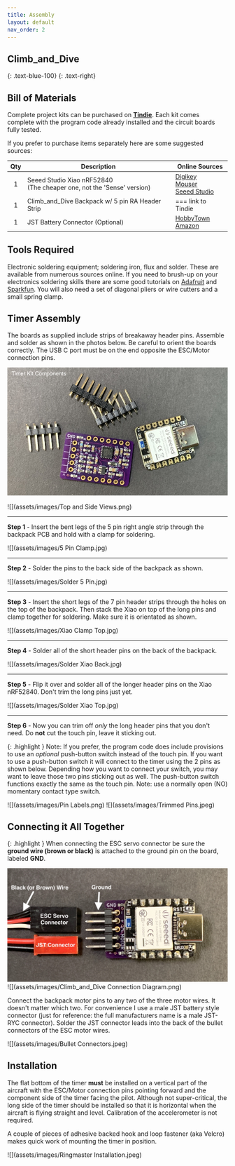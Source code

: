 ```yaml
---
title: Assembly
layout: default
nav_order: 2
---
```


## **Climb_and_Dive** ##
{: .text-blue-100}
{: .text-right}

## Bill of Materials ##

Complete project kits can be purchased on [**Tindie**][12].  Each kit comes complete with the program code already installed and  the circuit boards fully tested.

If you prefer to purchase items separately here are some suggested sources:

| Qty | Description | Online Sources |
| :---: | ----------- | ------------- |
| 1 | Seeed Studio Xiao nRF52840<br>(The cheaper one, not the 'Sense' version) | [Digikey][9]<br>[Mouser][10]<br>[Seeed Studio][11]  |
| 1 | Climb_and_Dive Backpack w/ 5 pin RA Header Strip| === link to Tindie |
| 1 | JST Battery Connector (Optional) | [HobbyTown][7]<br>[Amazon][8] |

## Tools Required ##

Electronic soldering equipment; soldering iron, flux and solder.  These are available from numerous sources online.  If you need to brush-up on your electronics soldering skills there are some good tutorials on [Adafruit][1] and [Sparkfun][2].  You will also need a set of diagonal pliers or wire cutters and a small spring clamp.

## Timer Assembly ##

The boards as supplied include strips of breakaway header pins.  Assemble and solder as shown in the photos below.  Be careful to orient the boards correctly.  The USB C port must be on the end opposite the ESC/Motor connection pins.

![](assets/images/Unassembled.jpeg)

![](assets/images/Top and Side Views.png)

---
**Step 1** - Insert the bent legs of the 5 pin right angle strip through the backpack PCB and hold with a clamp for soldering.

![](assets/images/5 Pin Clamp.jpg)

___
**Step 2** - Solder the pins to the back side of the backpack as shown.

![](assets/images/Solder 5 Pin.jpg)

___
**Step 3** - Insert the short legs of the 7 pin header strips through the holes on the top of the backpack.  Then stack the Xiao on top of the long pins and clamp together for soldering.  Make sure it is orientated as shown.

![](assets/images/Xiao Clamp Top.jpg)

___
**Step 4** - Solder all of the short header pins on the back of the backpack.

![](assets/images/Solder Xiao Back.jpg)

___
**Step 5** - Flip it over and solder all of the longer header pins on the Xiao nRF52840.  Don't trim the long pins just yet.

![](assets/images/Solder Xiao Top.jpg)

___
**Step 6** - Now you can trim off *only* the long header pins that you don't need.  Do **not** cut the touch pin, leave it sticking out.

{: .highlight }
Note: If you prefer, the program code does include provisions to use an *optional* push-button switch instead of the touch pin.  If you want to use a push-button switch it will connect to the timer using the 2 pins as shown below.  Depending how you want to connect your switch, you may want to leave those two pins sticking out as well.  The push-button switch functions exactly the same as the touch pin.  Note: use a normally open (NO) momentary contact type switch.

![](assets/images/Pin Labels.png)
![](assets/images/Trimmed Pins.jpeg)

## Connecting it All Together ##

{: .highlight }
When connecting the ESC servo connector be sure the **ground wire (brown or black)** is attached to the ground pin on the board, labeled **GND**.  

![](assets/images/Connections.jpeg)
![](assets/images/Climb_and_Dive Connection Diagram.png)

Connect the backpack motor pins to any two of the three motor wires.  It doesn't matter which two.  For convenience I use a male JST battery style connector (just for reference: the full manufacturers name is a male JST-RYC connector).  Solder the JST connector leads into the back of the bullet connectors of the ESC motor wires.

![](assets/images/Bullet Connectors.jpeg)

## Installation ##

The flat bottom of the timer **must** be installed on a vertical part of the aircraft with the ESC/Motor connection pins pointing forward and the component side of the timer facing the pilot.  Although not super-critical, the long side of the timer should be installed so that it is horizontal when the aircraft is flying straight and level.  Calibration of the accelerometer is not required.

A couple of pieces of adhesive backed hook and loop fastener (aka Velcro) makes quick work of mounting the timer in position.

![](assets/images/Ringmaster Installation.jpeg)

[1]: https://learn.adafruit.com/adafruit-guide-excellent-soldering
[2]: https://learn.sparkfun.com/tutorials/how-to-solder-through-hole-soldering?_ga=2.264399628.2047829894.1668554338-987389297.1656854053
[7]: https://www.hobbytown.com/protek-rc-jst-male-connector-leads-2-ptk-5218/p23432
[8]: https://www.amazon.com/Silicone-Connector-SIM-NAT-Connectors/dp/B071XN7C43/ref=sr_1_16?crid=231ACQ422NRUB&keywords=jst+ryc&qid=1668614414&sprefix=jst+ryc%2Caps%2C89&sr=8-16
[9]: https://www.digikey.com/en/products/detail/seeed-technology-co-ltd/102010448/16652893?s=N4IgTCBcDaIIwFYCcB2AtHADGTWAseAHGgHIAiIAugL5A
[10]: https://www.mouser.com/ProductDetail/Seeed-Studio/102010448?qs=Znm5pLBrcAJ5g%252BWAkitg4w%3D%3D
[11]: https://www.seeedstudio.com/Seeed-XIAO-BLE-nRF52840-p-5201.html
[12]: https://www.tindie.com/products/28568/
